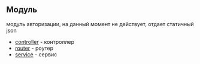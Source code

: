 ## Модуль
модуль авторизации, на данный момент не действует, отдает статичный json

- [controller](controller/auth.controller.js) - контроллер
- [router](router/auth.router.js) - роутер
- [service](service/auth.service.js) - сервис
